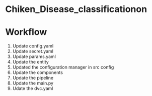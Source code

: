 # Chiken_Disease_classificationon

# Workflow

1. Update config.yaml
2. Update secret.yaml
3. Update params.yaml
4. Update the entity
5. Updated the configuration manager in src config
6. Update the components
7. Update the pipeline 
8. Update the main.py
9. Udate the dvc.yaml